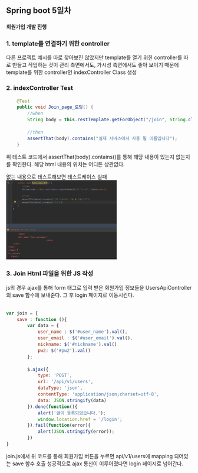 Spring boot 5일차
---

#### 회원가입 개발 진행

### 1. template를 연결하기 위한 controller
다른 프로젝트 예시를 따로 찾아보진 않았지만 template를 열기 위한 controller를 따로 만들고
작업하는 것이 관리 측면에서도, 가시성 측면에서도 좋아 보이기 때문에 template를 위한 controller인
indexController Class 생성

### 2. indexController Test 
```java
    @Test
    public void Join_page_로딩() {
        //when
        String body = this.restTemplate.getForObject("/join", String.class);

        //then
        assertThat(body).contains("실제 서비스에서 사용 될 이름입니다");
    }

```
위 테스트 코드에서 assertThat(body).contains()를 통해 해당 내용이 있는지 없는지를 확인한다.
해당 html 내용의 위치는 어디든 상관없다.

없는 내용으로 테스트해보면 테스트케이스 실패
<img src="img_5.png" width=300 vetical-align:top>

### 3. Join Html 파일을 위한 JS 작성
js의 경우 ajax를 통해 form 태그로 입력 받은 회원가입 정보들을 
UsersApiController의 save 함수에 보내준다.
그 후 login 페이지로 이동시킨다.

```javascript

var join = {
    save : function (){
        var data = {
            user_name : $('#user_name').val(),
            user_email : $('#user_email').val(),
            nickname: $('#nickname').val()
            pw2: $('#pw2').val()
        };

        $.ajax({
            type: 'POST',
            url: '/api/v1/users',
            dataType: 'json',
            contentType: 'application/json;charset=utf-8',
            data: JSON.stringify(data)
        }).done(function(){
            alert('글이 등록되었습니다.');
            window.location.href = '/login';
        }).fail(function(error){
            alert(JSON.stringify(error));
        })
}
```
join.js에서 위 코드를 통해 회원가입 버튼을 누르면 
api/v1/users에 mapping 되어있는 save 함수 호출
성공적으로 ajax 통신이 이루어졌다면 login 페이지로 넘어간다.


